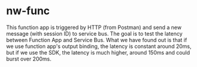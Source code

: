 # nw-func

This function app is triggered by HTTP (from Postman) and send a new message (with session ID) to service bus. The goal is to test the latency between Function App and Service Bus.
What we have found out is that if we use function app's output binding, the latency is constant around 20ms, 
but if we use the SDK, the latency is much higher, around 150ms and could burst over 200ms.
